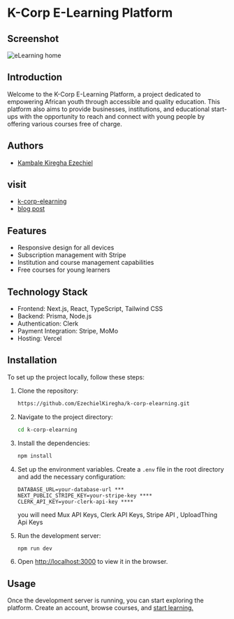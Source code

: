 # K-Corp E-Learning Platform

## Screenshot
![eLearning home](https://github.com/user-attachments/assets/36f7c2c3-1f46-499e-8b31-4b3668050f5d)

## Introduction
Welcome to the K-Corp E-Learning Platform, a project dedicated to empowering African youth through accessible and quality education. This platform also aims to provide businesses, institutions, and educational start-ups with the opportunity to reach and connect with young people by offering various courses free of charge.

## Authors
- [Kambale Kiregha Ezechiel](https://www.linkedin.com/in/kambale-kiregha-125a60264/)

## visit
- [k-corp-elearning ](https://k-corp-elearning.vercel.app/)
- [blog post](https://www.linkedin.com/pulse/k-corp-e-learning-platform-alx-foundation-portfolio-project-kiregha-31sqf/?trackingId=Raeroc7NSZy4oSrjReJiEQ%3D%3D)

## Features
- Responsive design for all devices
- Subscription management with Stripe
- Institution and course management capabilities
- Free courses for young learners

## Technology Stack
- Frontend: Next.js, React, TypeScript, Tailwind CSS
- Backend: Prisma, Node.js
- Authentication: Clerk
- Payment Integration: Stripe, MoMo
- Hosting: Vercel


## Installation
To set up the project locally, follow these steps:

1. Clone the repository:
    ```bash
    https://github.com/EzechielKiregha/k-corp-elearning.git
    ```

2. Navigate to the project directory:
    ```bash
    cd k-corp-elearning
    ```

3. Install the dependencies:
    ```bash
    npm install
    ```

4. Set up the environment variables. Create a `.env` file in the root directory and add the necessary configuration:

    ```plaintext
    DATABASE_URL=your-database-url ***
    NEXT_PUBLIC_STRIPE_KEY=your-stripe-key ****
    CLERK_API_KEY=your-clerk-api-key ****
    ```
    you will need Mux API Keys, Clerk API Keys, Stripe API , UploadThing Api Keys 

5. Run the development server:
    ```bash
    npm run dev
    ```

6. Open [http://localhost:3000](http://localhost:3000) to view it in the browser.

## Usage
Once the development server is running, you can start exploring the platform. Create an account, browse courses, and [start learning.](https://k-corp-elearning.vercel.app/)

